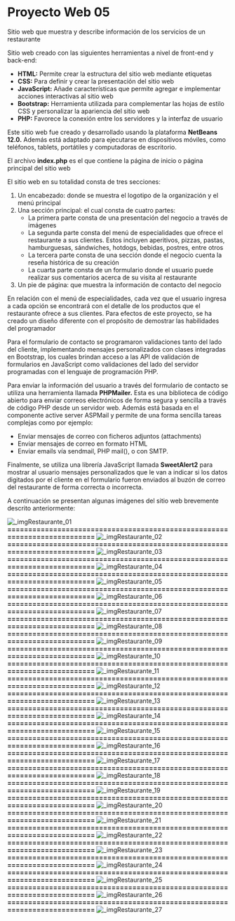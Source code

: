 # Proyecto Web 05
Sitio web que muestra y describe información de los servicios de un restaurante

Sitio web creado con las siguientes herramientas a nivel de front-end y back-end:

- **HTML:**	Permite crear la estructura del sitio web mediante etiquetas
- **CSS:**	Para definir y crear la presentación del sitio web
- **JavaScript:**	Añade características que permite agregar e implementar acciones interactivas al sitio web
- **Bootstrap:**	Herramienta utilizada para complementar las hojas de estilo CSS y personalizar la apariencia del sitio web
- **PHP:**	Favorece la conexión entre los servidores y la interfaz de usuario

Este sitio web fue creado y desarrollado usando la plataforma **NetBeans 12.0.** Además está adaptado para ejecutarse en dispositivos móviles, como teléfonos, tablets, portátiles y computadoras de escritorio.

El archivo **index.php** es el que contiene la página de inicio o página principal del sitio web

El sitio web en su totalidad consta de tres secciones: 
1. Un encabezado: donde se muestra el logotipo de la organización y el menú principal
2. Una sección principal: el cual consta de cuatro partes:
   - La primera parte consta de una presentación del negocio a través de imágenes
   - La segunda parte consta del menú de especialidades que ofrece el restaurante a sus clientes. Estos incluyen aperitivos, pizzas, pastas, hamburguesas, sándwiches, hotdogs, bebidas, postres, entre otros
   - La tercera parte consta de una sección donde el negocio cuenta la reseña histórica de su creación
   - La cuarta parte consta de un formulario donde el usuario puede realizar sus comentarios acerca de su visita al restaurante
3. Un pie de página: que muestra la información de contacto del negocio

En relación con el menú de especialidades, cada vez que el usuario ingresa a cada opción se encontrará con el detalle de los productos que el restaurante ofrece a sus clientes. Para efectos de este proyecto, se ha creado un diseño diferente con el propósito de demostrar las habilidades del programador

Para el formulario de contacto se programaron validaciones tanto del lado del cliente, implementando mensajes personalizados con clases integradas en Bootstrap, los cuales brindan acceso a las API de validación de formularios en JavaScript como validaciones del lado del servidor programadas con el lenguaje de programación PHP.

Para enviar la información del usuario a través del formulario de contacto se utiliza una herramienta llamada **PHPMailer.** Esta es una biblioteca de código abierto para enviar correos electrónicos de forma segura y sencilla a través de código PHP desde un servidor web. Además está basada en el componente active server ASPMail y permite de una forma sencilla tareas complejas como por ejemplo:
- Enviar mensajes de correo con ficheros adjuntos (attachments) 
- Enviar mensajes de correo en formato HTML 
- Enviar emails vía sendmail, PHP mail(), o con SMTP.

Finalmente, se utiliza una librería JavaScript llamada **SweetAlert2** para mostrar al usuario mensajes personalizados que le van a indicar si los datos digitados por el cliente en el formulario fueron enviados al buzón de correo del restaurante de forma correcta o incorrecta.

A continuación se presentan algunas imágenes del sitio web brevemente descrito anteriormente:

![_imgRestaurante_01](https://github.com/misproyectosweb/proyecto-web-05/assets/98922137/d3112122-c649-4c61-a15b-97b9da4e1fb5)
**==========================================================================**
![_imgRestaurante_02](https://github.com/misproyectosweb/proyecto-web-05/assets/98922137/56de2d43-869d-4aa8-beff-add3bc3262fb)
**==========================================================================**
![_imgRestaurante_03](https://github.com/misproyectosweb/proyecto-web-05/assets/98922137/c145d57f-e8de-4f7a-8db6-59440b511ea4)
**==========================================================================**
![_imgRestaurante_04](https://github.com/misproyectosweb/proyecto-web-05/assets/98922137/98798778-fa99-4635-b01c-86348d678724)
**==========================================================================**
![_imgRestaurante_05](https://github.com/misproyectosweb/proyecto-web-05/assets/98922137/93125f0b-2e1a-457e-8713-f2b256229921)
**==========================================================================**
![_imgRestaurante_06](https://github.com/misproyectosweb/proyecto-web-05/assets/98922137/1f94854c-aef4-4fba-90e7-6aab7479ed53)
**==========================================================================**
![_imgRestaurante_07](https://github.com/misproyectosweb/proyecto-web-05/assets/98922137/37deb740-516b-4bfb-82ae-7edacab055e5)
**==========================================================================**
![_imgRestaurante_08](https://github.com/misproyectosweb/proyecto-web-05/assets/98922137/c6e6cb68-a3ef-44a8-9cc9-254f5ad527bb)
**==========================================================================**
![_imgRestaurante_09](https://github.com/misproyectosweb/proyecto-web-05/assets/98922137/1b0bfa75-f0ec-40b0-a60f-4bc3a26618f6)
**==========================================================================**
![_imgRestaurante_10](https://github.com/misproyectosweb/proyecto-web-05/assets/98922137/8a6cdd23-e66d-4c43-a3e7-fa2bf8fa44cd)
**==========================================================================**
![_imgRestaurante_11](https://github.com/misproyectosweb/proyecto-web-05/assets/98922137/a8782f71-965c-4bec-bae3-e6245a9e8173)
**==========================================================================**
![_imgRestaurante_12](https://github.com/misproyectosweb/proyecto-web-05/assets/98922137/1f5191b2-dd00-4a0e-a297-49c3206f3f82)
**==========================================================================**
![_imgRestaurante_13](https://github.com/misproyectosweb/proyecto-web-05/assets/98922137/8028b4d9-d51d-45e5-8134-395fbcb5c59c)
**==========================================================================**
![_imgRestaurante_14](https://github.com/misproyectosweb/proyecto-web-05/assets/98922137/7c06b430-0c4d-4999-a455-9ac2b866c4b1)
**==========================================================================**
![_imgRestaurante_15](https://github.com/misproyectosweb/proyecto-web-05/assets/98922137/c68a37bb-f26f-42a9-8ca6-958033fc972c)
**==========================================================================**
![_imgRestaurante_16](https://github.com/misproyectosweb/proyecto-web-05/assets/98922137/1455f2b5-4bf8-47d9-9896-a340d92350b2)
**==========================================================================**
![_imgRestaurante_17](https://github.com/misproyectosweb/proyecto-web-05/assets/98922137/8eed6f2b-2a0d-492d-96d7-03a33bf354da)
**==========================================================================**
![_imgRestaurante_18](https://github.com/misproyectosweb/proyecto-web-05/assets/98922137/f6e743ed-af37-41bb-9abf-33ec80bfbc21)
**==========================================================================**
![_imgRestaurante_19](https://github.com/misproyectosweb/proyecto-web-05/assets/98922137/29025a99-6abc-4644-b491-a0477c47d297)
**==========================================================================**
![_imgRestaurante_20](https://github.com/misproyectosweb/proyecto-web-05/assets/98922137/16c4138d-5dc8-4cd7-89c7-a424c3eda917)
**==========================================================================**
![_imgRestaurante_21](https://github.com/misproyectosweb/proyecto-web-05/assets/98922137/327e302f-d37d-4621-acca-f297ff0138f0)
**==========================================================================**
![_imgRestaurante_22](https://github.com/misproyectosweb/proyecto-web-05/assets/98922137/970531d3-ca4b-4624-9c80-6e80d07b0184)
**==========================================================================**
![_imgRestaurante_23](https://github.com/misproyectosweb/proyecto-web-05/assets/98922137/0082bd1a-dbe8-44f9-8be8-17f059290040)
**==========================================================================**
![_imgRestaurante_24](https://github.com/misproyectosweb/proyecto-web-05/assets/98922137/cdccc1d2-65bd-4ae8-b1c4-0a834bc1b0d5)
**==========================================================================**
![_imgRestaurante_25](https://github.com/misproyectosweb/proyecto-web-05/assets/98922137/55943f88-e45b-457b-bd5f-5e62a422429f)
**==========================================================================**
![_imgRestaurante_26](https://github.com/misproyectosweb/proyecto-web-05/assets/98922137/0e395187-8e33-4a34-ba25-46c96097805d)
**==========================================================================**
![_imgRestaurante_27](https://github.com/misproyectosweb/proyecto-web-05/assets/98922137/c41a2eb9-5672-4036-813c-088b2027ac56)
